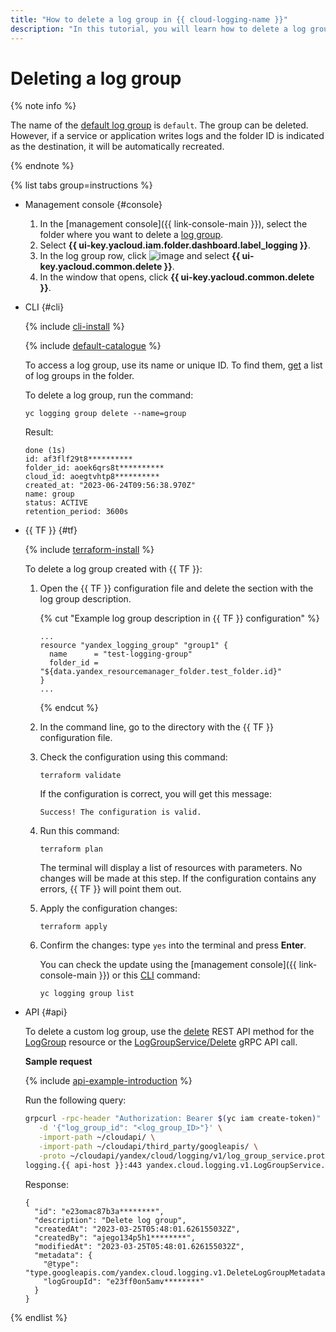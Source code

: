 ```yaml
---
title: "How to delete a log group in {{ cloud-logging-name }}"
description: "In this tutorial, you will learn how to delete a log group in {{ cloud-logging-name }}."
---
```


# Deleting a log group

{% note info %}

The name of the [default log group](../concepts/log-group.md) is `default`. The group can be deleted. However, if a service or application writes logs and the folder ID is indicated as the destination, it will be automatically recreated.

{% endnote %}

{% list tabs group=instructions %}

- Management console {#console}

   1. In the [management console]({{ link-console-main }}), select the folder where you want to delete a [log group](../concepts/log-group.md).
   1. Select **{{ ui-key.yacloud.iam.folder.dashboard.label_logging }}**.
   1. In the log group row, click ![image](../../_assets/console-icons/ellipsis.svg) and select **{{ ui-key.yacloud.common.delete }}**.
   1. In the window that opens, click **{{ ui-key.yacloud.common.delete }}**.

- CLI {#cli}

   {% include [cli-install](../../_includes/cli-install.md) %}

   {% include [default-catalogue](../../_includes/default-catalogue.md) %}

   To access a log group, use its name or unique ID. To find them, [get](./list.md) a list of log groups in the folder.

   To delete a log group, run the command:

   ```
   yc logging group delete --name=group
   ```

   Result:

   ```
   done (1s)
   id: af3flf29t8**********
   folder_id: aoek6qrs8t**********
   cloud_id: aoegtvhtp8**********
   created_at: "2023-06-24T09:56:38.970Z"
   name: group
   status: ACTIVE
   retention_period: 3600s
   ```

- {{ TF }} {#tf}

   {% include [terraform-install](../../_includes/terraform-install.md) %}

   To delete a log group created with {{ TF }}:

   1. Open the {{ TF }} configuration file and delete the section with the log group description.

      {% cut "Example log group description in {{ TF }} configuration" %}

      ```hcl
      ...
      resource "yandex_logging_group" "group1" {
        name      = "test-logging-group"
        folder_id = "${data.yandex_resourcemanager_folder.test_folder.id}"
      }
      ...
      ```

      {% endcut %}

   1. In the command line, go to the directory with the {{ TF }} configuration file.

   1. Check the configuration using this command:

      ```
      terraform validate
      ```

      If the configuration is correct, you will get this message:

      ```
      Success! The configuration is valid.
      ```

   1. Run this command:

      ```
      terraform plan
      ```

      The terminal will display a list of resources with parameters. No changes will be made at this step. If the configuration contains any errors, {{ TF }} will point them out.

   1. Apply the configuration changes:

      ```
      terraform apply
      ```

   1. Confirm the changes: type `yes` into the terminal and press **Enter**.

      You can check the update using the [management console]({{ link-console-main }}) or this [CLI](../../cli/quickstart.md) command:

      ```
      yc logging group list
      ```

- API {#api}

   To delete a custom log group, use the [delete](../api-ref/LogGroup/delete.md) REST API method for the [LogGroup](../api-ref/LogGroup/index.md) resource or the [LogGroupService/Delete](../api-ref/grpc/log_group_service.md#Delete) gRPC API call.

   
   **Sample request**

   {% include [api-example-introduction](../../_includes/logging/api-example-introduction.md) %}

   Run the following query:

   ```bash
   grpcurl -rpc-header "Authorization: Bearer $(yc iam create-token)" \
      -d '{"log_group_id": "<log_group_ID>"}' \
      -import-path ~/cloudapi/ \
      -import-path ~/cloudapi/third_party/googleapis/ \
      -proto ~/cloudapi/yandex/cloud/logging/v1/log_group_service.proto \
   logging.{{ api-host }}:443 yandex.cloud.logging.v1.LogGroupService.Delete
   ```

   Response:

   ```text
   {
     "id": "e23omac87b3a********",
     "description": "Delete log group",
     "createdAt": "2023-03-25T05:48:01.626155032Z",
     "createdBy": "ajego134p5h1********",
     "modifiedAt": "2023-03-25T05:48:01.626155032Z",
     "metadata": {
       "@type": "type.googleapis.com/yandex.cloud.logging.v1.DeleteLogGroupMetadata",
       "logGroupId": "e23ff0on5amv********"
     }
   }
   ```


{% endlist %}
